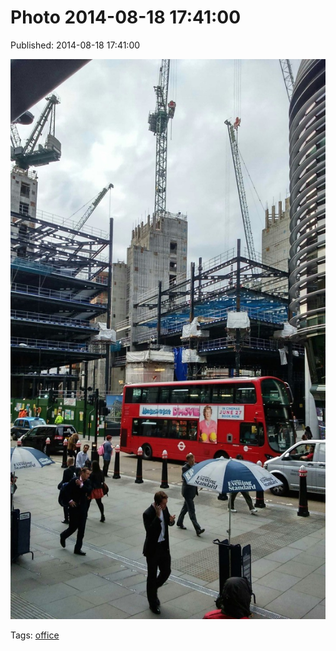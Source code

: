 
# Photo 2014-08-18 17:41:00

Published: 2014-08-18 17:41:00

![](95111041717-0.jpg)

Tags: [office](tag-office.md)
